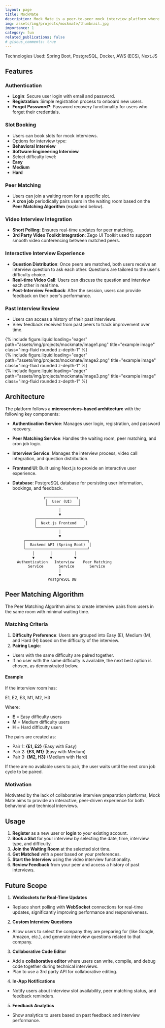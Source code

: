 ```yaml
---
layout: page
title: MockMate
description: Mock Mate is a peer-to-peer mock interview platform where users can book slots, get matched with peers, and practice both behavioral and software engineering interviews. It offers an interactive, real-time interview experience with features such as video conferencing, peer feedback, and a comprehensive review of past interviews. The platform is designed to help users prepare for technical and behavioral interviews, enhancing their confidence and readiness for real-world interviews.
img: assets/img/projects/mockmate/thumbnail.jpg
importance: 1
category: fun
related_publications: false
# giscus_comments: true
---
```



<!-- #### 🔗Github: [Backend](https://github.com/deepjyotk/image-inquiry-backend), [Frontend](https://github.com/deepjyotk/image-inquiry-react-app) -->


   Technologies Used: Spring Boot, PostgreSQL, Docker, AWS (ECS), Next.JS


## Features


### **Authentication**


- **Login**: Secure user login with email and password.
- **Registration**: Simple registration process to onboard new users.
- **Forgot Password?**: Password recovery functionality for users who forget their credentials.


### **Slot Booking**


- Users can book slots for mock interviews.
- Options for interview type:
 - **Behavioral Interview**
 - **Software Engineering Interview**
- Select difficulty level:
 - **Easy**
 - **Medium**
 - **Hard**


### **Peer Matching**


- Users can join a waiting room for a specific slot.
- A **cron job** periodically pairs users in the waiting room based on the **Peer Matching Algorithm** (explained below).


### **Video Interview Integration**


- **Short Polling**: Ensures real-time updates for peer matching.
- **3rd Party Video Toolkit Integration**: Zego UI Toolkit used to support smooth video conferencing between matched peers.


### **Interactive Interview Experience**


- **Question Distribution**: Once peers are matched, both users receive an interview question to ask each other. Questions are tailored to the user's difficulty choice.
- **Real-time Video Call**: Users can discuss the question and interview each other in real time.
- **Post-Interview Feedback**: After the session, users can provide feedback on their peer's performance.


### **Past Interview Review**


- Users can access a history of their past interviews.
- View feedback received from past peers to track improvement over time.


<div class="row">
   <div class="col-sm mt-3 mt-md-0">
       {% include figure.liquid loading="eager" path="assets/img/projects/mockmate/image1.png" title="example image" class="img-fluid rounded z-depth-1" %}
   </div>
   <div class="col-sm mt-3 mt-md-0">
       {% include figure.liquid loading="eager" path="assets/img/projects/mockmate/image2.png" title="example image" class="img-fluid rounded z-depth-1" %}
   </div>
   <div class="col-sm mt-3 mt-md-0">
       {% include figure.liquid loading="eager" path="assets/img/projects/mockmate/image3.png" title="example image" class="img-fluid rounded z-depth-1" %}
   </div>
</div>
<!-- <div class="caption">
  On the left, an image of the upload page features AI-generated labels and custom labels. In the middle, a user performs searches using an AND query. On the right, a user conducts searches using an OR query.
</div> -->


## Architecture


The platform follows a **microservices-based architecture** with the following key components:


- **Authentication Service**: Manages user login, registration, and password recovery.
- **Peer Matching Service**: Handles the waiting room, peer matching, and cron job logic.
- **Interview Service**: Manages the interview process, video call integration, and question distribution.
- **Frontend UI**: Built using Next.js to provide an interactive user experience.
- **Database**: PostgreSQL database for persisting user information, bookings, and feedback.


                    ┌──────────────┐
                     │  User (UI)   │
                     └──────────────┘
                           │
                           ▼
                ┌─────────────────────┐
                │  Next.js Frontend    │
                └─────────────────────┘
                           │
                           ▼
           ┌────────────────────────────┐
           │  Backend API (Spring Boot)  │
           └────────────────────────────┘
               │       │          │
               ▼       ▼          ▼
        Authentication   Interview    Peer Matching
             Service       Service       Service
                           │
                           ▼
                      PostgreSQL DB


## **Peer Matching Algorithm**


The Peer Matching Algorithm aims to create interview pairs from users in the same room with minimal waiting time.


### **Matching Criteria**


1. **Difficulty Preference**: Users are grouped into Easy (E), Medium (M), and Hard (H) based on the difficulty of the interview.
2. **Pairing Logic**:
  - Users with the same difficulty are paired together.
  - If no user with the same difficulty is available, the next best option is chosen, as demonstrated below.


#### **Example**


If the interview room has:


E1, E2, E3, M1, M2, H3


Where:


- **E** \= Easy difficulty users
- **M** \= Medium difficulty users
- **H** \= Hard difficulty users


The pairs are created as:


- Pair 1: **{E1, E2}** (Easy with Easy)
- Pair 2: **{E3, M1}** (Easy with Medium)
- Pair 3: **{M2, H3}** (Medium with Hard)


If there are no available users to pair, the user waits until the next cron job cycle to be paired.


### Motivation


Motivated by the lack of collaborative interview preparation platforms, Mock Mate aims to provide an interactive, peer-driven experience for both behavioral and technical interviews.


## **Usage**


1. **Register** as a new user or **login** to your existing account.
2. **Book a Slot** for your interview by selecting the date, time, interview type, and difficulty.
3. **Join the Waiting Room** at the selected slot time.
4. **Get Matched** with a peer based on your preferences.
5. **Start the Interview** using the video interview functionality.
6. **Review Feedback** from your peer and access a history of past interviews.


## **Future Scope**


1. **WebSockets for Real-Time Updates**
  - Replace short polling with **WebSocket** connections for real-time updates, significantly improving performance and responsiveness.
2. **Custom Interview Questions**


  - Allow users to select the company they are preparing for (like Google, Amazon, etc.), and generate interview questions related to that company.


3. **Collaborative Code Editor**
  - Add a **collaborative editor** where users can write, compile, and debug code together during technical interviews.
  - Plan to use a 3rd party API for collaborative editing.
4. **In-App Notifications**
  - Notify users about interview slot availability, peer matching status, and feedback reminders.
5. **Feedback Analytics**
  - Show analytics to users based on past feedback and interview performance.



